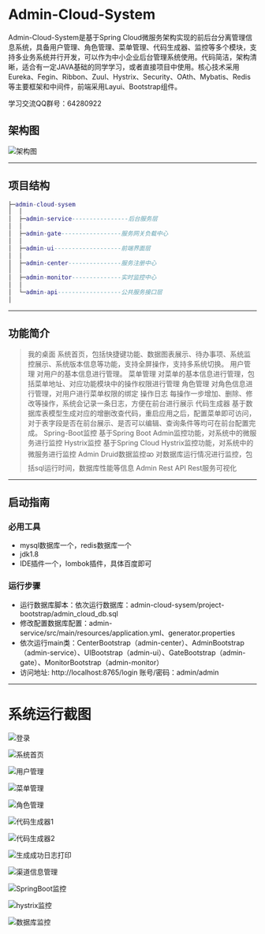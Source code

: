# Admin-Cloud-System
Admin-Cloud-System是基于Spring Cloud微服务架构实现的前后台分离管理信息系统，具备用户管理、角色管理、菜单管理、代码生成器、监控等多个模块，支持多业务系统并行开发，可以作为中小企业后台管理系统使用。代码简洁，架构清晰，适合有一定JAVA基础的同学学习，或者直接项目中使用。核心技术采用Eureka、Fegin、Ribbon、Zuul、Hystrix、Security、OAth、Mybatis、Redis等主要框架和中间件，前端采用Layui、Bootstrap组件。


学习交流QQ群号：64280922


## 架构图

![架构图](project-bootstrap/架构图1.png)


------

## 项目结构
``` lua
├─admin-cloud-sysem
│  │
│  ├─admin-service----------------后台服务层
│  │
│  ├─admin-gate-----------------服务网关负载中心
│  │
│  ├─admin-ui-------------------前端界面层
│  │
│  ├─admin-center---------------服务注册中心
│  │
│  ├─admin-monitor--------------实时监控中心
│  │
│  └─admin-api------------------公共服务接口层
│
``` 
------------
## 功能简介
> 我的桌面
系统首页，包括快捷键功能、数据图表展示、待办事项、系统监控展示、系统版本信息等功能，支持全屏操作，支持多系统切换。
> 用户管理
对用户的基本信息进行管理。
> 菜单管理
对菜单的基本信息进行管理，包括菜单地址、对应功能模块中的操作权限进行管理
> 角色管理
对角色信息进行管理，对用户进行菜单权限的绑定
> 操作日志
每操作一步增加、删除、修改等操作，系统会记录一条日志，方便在前台进行展示
> 代码生成器
基于数据库表模型生成对应的增删改查代码，重启应用之后，配置菜单即可访问，对于表字段是否在前台展示、是否可以编辑、查询条件等均可在前台配置完成。
> Spring-Boot监控
基于Spring Boot Admin监控功能，对系统中的微服务进行监控
> Hystrix监控
基于Spring Cloud Hystrix监控功能，对系统中的微服务进行监控
> Admin Druid数据监控ဆ
对数据库运行情况进行监控，包括sql运行时间，数据库性能等信息
> Admin Rest API
Rest服务可视化


------------

## 启动指南
### 必用工具
- mysql数据库一个，redis数据库一个
- jdk1.8
- IDE插件一个，lombok插件，具体百度即可
### 运行步骤
- 运行数据库脚本：依次运行数据库：admin-cloud-sysem/project-bootstrap/admin_cloud_db.sql
- 修改配置数据库配置：admin-service/src/main/resources/application.yml、generator.properties
- 依次运行main类：CenterBootstrap（admin-center）、AdminBootstrap（admin-service）、UIBootstrap（admin-ui）、GateBootstrap（admin-gate）、MonitorBootstrap（admin-monitor）
- 访问地址: http://localhost:8765/login  账号/密码：admin/admin

---------

# 系统运行截图
![登录](project-bootstrap/登录.png)

![系统首页](project-bootstrap/首页.png)

![用户管理](project-bootstrap/用户管理.png)

![菜单管理](project-bootstrap/菜单管理.png)

![角色管理](project-bootstrap/角色管理.png)

![代码生成器1](project-bootstrap/代码生成器1.png)

![代码生成器2](project-bootstrap/代码生成器2.png)

![生成成功日志打印](project-bootstrap/生成成功日志打印.png)

![渠道信息管理](project-bootstrap/渠道信息.png)

![SpringBoot监控](project-bootstrap/springboot监控.png)

![hystrix监控](project-bootstrap/hystrix监控.png)

![数据库监控](project-bootstrap/数据库监控.png)